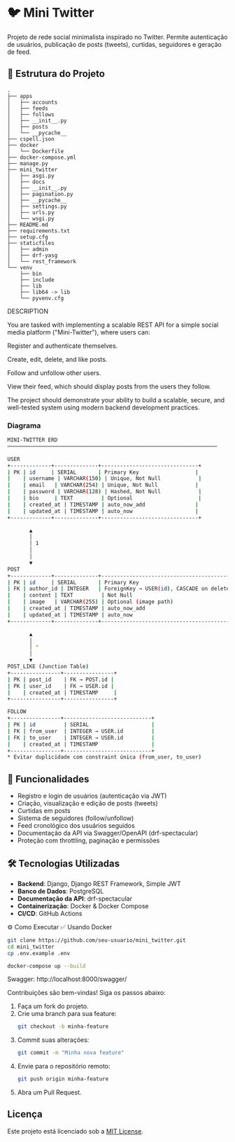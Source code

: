 # 🐦 Mini Twitter

Projeto de rede social minimalista inspirado no Twitter. Permite autenticação de usuários, publicação de posts (tweets), curtidas, seguidores e geração de feed.

## 📁 Estrutura do Projeto

```
.
├── apps
│   ├── accounts
│   ├── feeds
│   ├── follows
│   ├── __init__.py
│   ├── posts
│   └── __pycache__
├── cspell.json
├── docker
│   └── Dockerfile
├── docker-compose.yml
├── manage.py
├── mini_twitter
│   ├── asgi.py
│   ├── docs
│   ├── __init__.py
│   ├── pagination.py
│   ├── __pycache__
│   ├── settings.py
│   ├── urls.py
│   └── wsgi.py
├── README.md
├── requirements.txt
├── setup.cfg
├── staticfiles
│   ├── admin
│   ├── drf-yasg
│   └── rest_framework
└── venv
    ├── bin
    ├── include
    ├── lib
    ├── lib64 -> lib
    └── pyvenv.cfg
```

DESCRIPTION

You are tasked with implementing a scalable REST API for a simple social media platform ("Mini-Twitter"), where users can:

Register and authenticate themselves.

Create, edit, delete, and like posts.

Follow and unfollow other users.

View their feed, which should display posts from the users they follow.

The project should demonstrate your ability to build a scalable, secure, and well-tested system using modern backend development practices.



### Diagrama
```bash
MINI-TWITTER ERD
───────────────────────────────────────────────────────────────────

USER
+-------------+--------------+-------------------------------+
| PK | id     | SERIAL       | Primary Key                  |
|    | username | VARCHAR(150) | Unique, Not Null            |
|    | email   | VARCHAR(254) | Unique, Not Null            |
|    | password | VARCHAR(128) | Hashed, Not Null            |
|    | bio     | TEXT         | Optional                     |
|    | created_at | TIMESTAMP | auto_now_add                |
|    | updated_at | TIMESTAMP | auto_now                    |
+-------------+--------------+-------------------------------+

       ▲
       │
       │ 1
       │
       │
       ▼
POST
+-------------+--------------+---------------------------------------------+
| PK | id     | SERIAL       | Primary Key                                |
| FK | author_id | INTEGER   | ForeignKey → USER(id), CASCADE on delete  |
|    | content | TEXT         | Not Null                                  |
|    | image   | VARCHAR(255) | Optional (image path)                     |
|    | created_at | TIMESTAMP | auto_now_add                              |
|    | updated_at | TIMESTAMP | auto_now                                  |
+-------------+--------------+---------------------------------------------+

       ▲
       │
       │ *
       │
       ▼
POST_LIKE (Junction Table)
+----------------+----------------+
| PK | post_id    | FK → POST.id |
| PK | user_id    | FK → USER.id |
|    | created_at | TIMESTAMP     |
+----------------+----------------+

FOLLOW
+----------------+----------------------------+
| PK | id         | SERIAL                    |
| FK | from_user  | INTEGER → USER.id         |
| FK | to_user    | INTEGER → USER.id         |
|    | created_at | TIMESTAMP                 |
+----------------+----------------------------+
* Evitar duplicidade com constraint única (from_user, to_user)

```

## 🚀 Funcionalidades

- Registro e login de usuários (autenticação via JWT)
- Criação, visualização e edição de posts (tweets)
- Curtidas em posts
- Sistema de seguidores (follow/unfollow)
- Feed cronológico dos usuários seguidos
- Documentação da API via Swagger/OpenAPI (drf-spectacular)
- Proteção com throttling, paginação e permissões

## 🛠️ Tecnologias Utilizadas

- **Backend**: Django, Django REST Framework, Simple JWT
- **Banco de Dados**: PostgreSQL
- **Documentação da API**: drf-spectacular
- **Containerização**: Docker & Docker Compose
- **CI/CD**: GitHub Actions


⚙️ Como Executar
✅ Usando Docker
```bash
git clone https://github.com/seu-usuario/mini_twitter.git
cd mini_twitter
cp .env.example .env

docker-compose up --build
```
Swagger: http://localhost:8000/swagger/


Contribuições são bem-vindas! Siga os passos abaixo:

1. Faça um fork do projeto.
2. Crie uma branch para sua feature:
    ```bash
    git checkout -b minha-feature
    ```
3. Commit suas alterações:
    ```bash
    git commit -m "Minha nova feature"
    ```
4. Envie para o repositório remoto:
    ```bash
    git push origin minha-feature
    ```
5. Abra um Pull Request.

## Licença

Este projeto está licenciado sob a [MIT License](LICENSE).